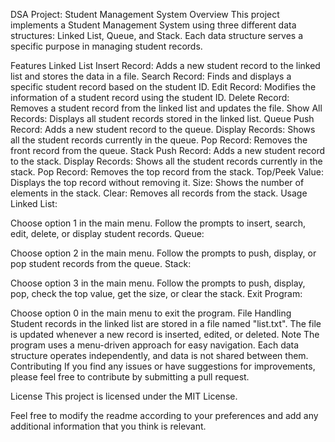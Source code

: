 DSA Project: Student Management System
Overview
This project implements a Student Management System using three different data structures: Linked List, Queue, and Stack. Each data structure serves a specific purpose in managing student records.

Features
Linked List
Insert Record: Adds a new student record to the linked list and stores the data in a file.
Search Record: Finds and displays a specific student record based on the student ID.
Edit Record: Modifies the information of a student record using the student ID.
Delete Record: Removes a student record from the linked list and updates the file.
Show All Records: Displays all student records stored in the linked list.
Queue
Push Record: Adds a new student record to the queue.
Display Records: Shows all the student records currently in the queue.
Pop Record: Removes the front record from the queue.
Stack
Push Record: Adds a new student record to the stack.
Display Records: Shows all the student records currently in the stack.
Pop Record: Removes the top record from the stack.
Top/Peek Value: Displays the top record without removing it.
Size: Shows the number of elements in the stack.
Clear: Removes all records from the stack.
Usage
Linked List:

Choose option 1 in the main menu.
Follow the prompts to insert, search, edit, delete, or display student records.
Queue:

Choose option 2 in the main menu.
Follow the prompts to push, display, or pop student records from the queue.
Stack:

Choose option 3 in the main menu.
Follow the prompts to push, display, pop, check the top value, get the size, or clear the stack.
Exit Program:

Choose option 0 in the main menu to exit the program.
File Handling
Student records in the linked list are stored in a file named "list.txt".
The file is updated whenever a new record is inserted, edited, or deleted.
Note
The program uses a menu-driven approach for easy navigation.
Each data structure operates independently, and data is not shared between them.
Contributing
If you find any issues or have suggestions for improvements, please feel free to contribute by submitting a pull request.

License
This project is licensed under the MIT License.

Feel free to modify the readme according to your preferences and add any additional information that you think is relevant.

